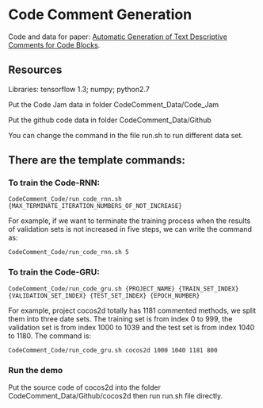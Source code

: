 # Code Comment Generation

Code and data for paper: [Automatic Generation of Text Descriptive Comments for Code Blocks](https://www.aaai.org/ocs/index.php/AAAI/AAAI18/paper/view/16492/16072).

## Resources
Libraries: tensorflow 1.3; numpy; python2.7

Put the Code Jam data in folder CodeComment_Data/Code_Jam

Put the github code data in folder CodeComment_Data/Github

You can change the command in the file run.sh to run different data set.

## There are the template commands:

### To train the Code-RNN:
```
CodeComment_Code/run_code_rnn.sh {MAX_TERMINATE_ITERATION_NUMBERS_OF_NOT_INCREASE}
```
For example, if we want to terminate the training process when the results of validation sets is not increased in five steps, we can write the command as:
```
CodeComment_Code/run_code_rnn.sh 5
```
### To train the Code-GRU:
```
CodeComment_Code/run_code_gru.sh {PROJECT_NAME} {TRAIN_SET_INDEX} {VALIDATION_SET_INDEX} {TEST_SET_INDEX} {EPOCH_NUMBER}
```
For example, project cocos2d totally has 1181 commented methods, we split them into three date sets. The training set is from index 0 to 999, the validation set is from index 1000 to 1039 and the test set is from index 1040 to 1180. The command is:
```
CodeComment_Code/run_code_gru.sh cocos2d 1000 1040 1181 800
```
### Run the demo
Put the source code of cocos2d into the folder CodeComment_Data/Github/cocos2d then run run.sh file directly. 

